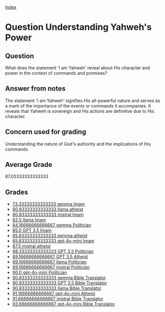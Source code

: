 
[Index](../../index.md)
# Question Understanding Yahweh's Power
## Question
What does the statement 'I am Yahweh' reveal about His character and power in the context of commands and promises?

## Answer from notes
The statement 'I am Yahweh' signifies His all-powerful nature and serves as a mark of the importance of the events or commands it accompanies. It reveals that Yahweh is sovereign and His actions are definitive due to His character.

## Concern used for grading
Understanding the nature of God's authority and the implications of His commands.

## Average Grade
87.03333333333333

## Grades
 * [73.33333333333333 gemma Imam](../answers/gemma_Imam/Understanding_Yahweh_s_Power.md)
 * [80.83333333333333 llama atheist](../answers/llama_atheist/Understanding_Yahweh_s_Power.md)
 * [80.83333333333333 mistral Imam](../answers/mistral_Imam/Understanding_Yahweh_s_Power.md)
 * [82.5 llama Imam](../answers/llama_Imam/Understanding_Yahweh_s_Power.md)
 * [84.16666666666667 gemma Politician](../answers/gemma_Politician/Understanding_Yahweh_s_Power.md)
 * [85.0 GPT 3.5 Imam](../answers/GPT_3.5_Imam/Understanding_Yahweh_s_Power.md)
 * [85.83333333333333 gemma atheist](../answers/gemma_atheist/Understanding_Yahweh_s_Power.md)
 * [85.83333333333333 gpt-4o-mini Imam](../answers/gpt-4o-mini_Imam/Understanding_Yahweh_s_Power.md)
 * [87.5 mistral atheist](../answers/mistral_atheist/Understanding_Yahweh_s_Power.md)
 * [88.33333333333333 GPT 3.5 Politician](../answers/GPT_3.5_Politician/Understanding_Yahweh_s_Power.md)
 * [89.16666666666667 GPT 3.5 Atheist](../answers/GPT_3.5_Atheist/Understanding_Yahweh_s_Power.md)
 * [89.16666666666667 llama Politician](../answers/llama_Politician/Understanding_Yahweh_s_Power.md)
 * [89.16666666666667 mistral Politician](../answers/mistral_Politician/Understanding_Yahweh_s_Power.md)
 * [90.0 gpt-4o-mini Politician](../answers/gpt-4o-mini_Politician/Understanding_Yahweh_s_Power.md)
 * [90.83333333333333 gemma Bible Translator](../answers/gemma_Bible_Translator/Understanding_Yahweh_s_Power.md)
 * [90.83333333333333 GPT 3.5 Bible Translator](../answers/GPT_3.5_Bible_Translator/Understanding_Yahweh_s_Power.md)
 * [90.83333333333333 llama Bible Translator](../answers/llama_Bible_Translator/Understanding_Yahweh_s_Power.md)
 * [91.16666666666667 gpt-4o-mini Atheist](../answers/gpt-4o-mini_Atheist/Understanding_Yahweh_s_Power.md)
 * [91.66666666666667 mistral Bible Translator](../answers/mistral_Bible_Translator/Understanding_Yahweh_s_Power.md)
 * [93.66666666666667 gpt-4o-mini Bible Translator](../answers/gpt-4o-mini_Bible_Translator/Understanding_Yahweh_s_Power.md)
